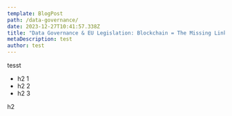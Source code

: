 ```yaml
---
template: BlogPost
path: /data-governance/
date: 2023-12-27T10:41:57.338Z
title: "Data Governance & EU Legislation: Blockchain = The Missing Link?"
metaDescription: test
author: test
---
```

tesst

* h2 1 <div>
* h2 2
* h2 3 





<div id="hi">h2</div>